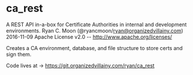 # ca_rest
 A REST API in-a-box for Certificate Authorities in internal and development environments.
 Ryan C. Moon (@ryancmoon/ryan@organizedvillainy.com)
 2016-11-09
 Apache License v2.0 -- http://www.apache.org/licenses/
 
Creates a CA environment, database, and file structure to store certs and sign them.

Code lives at -> https://git.organizedvillainy.com/ryan/ca_rest


